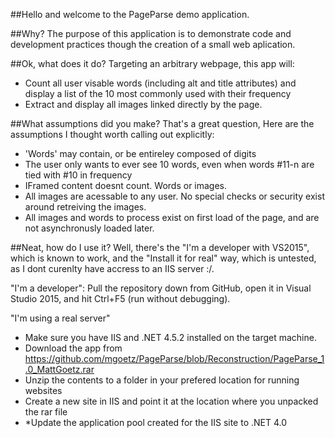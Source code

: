 ##Hello and welcome to the PageParse demo application.

##Why?
The purpose of this application is to demonstrate code and development practices though the creation of a small web aplication.

##Ok, what does it do?
Targeting an arbitrary webpage, this app will:
 - Count all user visable words (including alt and title attributes) and display a list of the 10 most commonly used with their frequency
 - Extract and display all images linked directly by the page.

##What assumptions did you make?
That's a great question, Here are the assumptions I thought worth calling out explicitly:
 - 'Words' may contain, or be entireley composed of digits
 - The user only wants to ever see 10 words, even when words #11-n are tied with #10 in frequency
 - IFramed content doesnt count. Words or images.
 - All images are acessable to any user. No special checks or security exist around retreiving the images.
 - All images and words to process exist on first load of the page, and are not asynchronusly loaded later.

##Neat, how do I use it?
Well, there's the "I'm a developer with VS2015", which is known to work, and the "Install it for real" way, which is untested, as I dont curenlty have accress to an IIS server :/.

"I'm a developer":
Pull the repository down from GitHub, open it in Visual Studio 2015, and hit Ctrl+F5 (run without debugging).

"I'm using a real server"
 - Make sure you have IIS and .NET 4.5.2 installed on the target machine.
 - Download the app from https://github.com/mgoetz/PageParse/blob/Reconstruction/PageParse_1.0_MattGoetz.rar
 - Unzip the contents to a folder in your prefered location for running websites
 - Create a new site in IIS and point it at the location where you unpacked the rar file
 - *Update the application pool created for the IIS site to .NET 4.0 